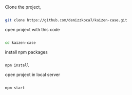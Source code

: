 Clone the project, 

```bash 

git clone https://github.com/denizzkoca7/kaizen-case.git

```

open project with this code 

```bash

cd kaizen-case

```

install npm packages

```bash

npm install

```

open project in local server

```bash

npm start

```